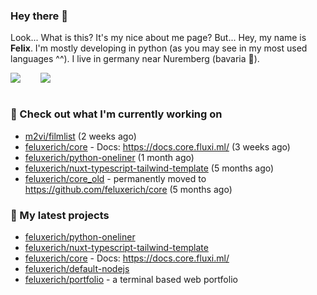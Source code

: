 ### Hey there 👋

Look... What is this? It's my nice about me page? But... Hey, my name is **Felix**. I'm mostly developing in python (as you may see in my most used languages ^^). I live in germany near Nuremberg (bavaria :beers:).
<div style="display: flex; flex-direction: row">
<img align="left" style="margin-right: 1rem" src="https://github-readme-stats.vercel.app/api?username=Feluxerich&theme=dark&show_icons=true&count_private=true">
<img align="right" style="margin-left: 1rem" src="https://github-readme-stats.vercel.app/api/top-langs/?username=Feluxerich&theme=dark">
</div>
<br style="visibility: hidden; width: 100%" />

### :construction_worker: Check out what I'm currently working on

- [m2vi/filmlist](https://github.com/m2vi/filmlist) (2 weeks ago)
- [feluxerich/core](https://github.com/feluxerich/core) - Docs: https://docs.core.fluxi.ml/ (3 weeks ago)
- [feluxerich/python-oneliner](https://github.com/feluxerich/python-oneliner) (1 month ago)
- [feluxerich/nuxt-typescript-tailwind-template](https://github.com/feluxerich/nuxt-typescript-tailwind-template) (5 months ago)
- [feluxerich/core_old](https://github.com/feluxerich/core_old) - permanently moved to https://github.com/feluxerich/core (5 months ago)

### :seedling: My latest projects

- [feluxerich/python-oneliner](https://github.com/feluxerich/python-oneliner)
- [feluxerich/nuxt-typescript-tailwind-template](https://github.com/feluxerich/nuxt-typescript-tailwind-template)
- [feluxerich/core](https://github.com/feluxerich/core) - Docs: https://docs.core.fluxi.ml/
- [feluxerich/default-nodejs](https://github.com/feluxerich/default-nodejs)
- [feluxerich/portfolio](https://github.com/feluxerich/portfolio) - a terminal based web portfolio
